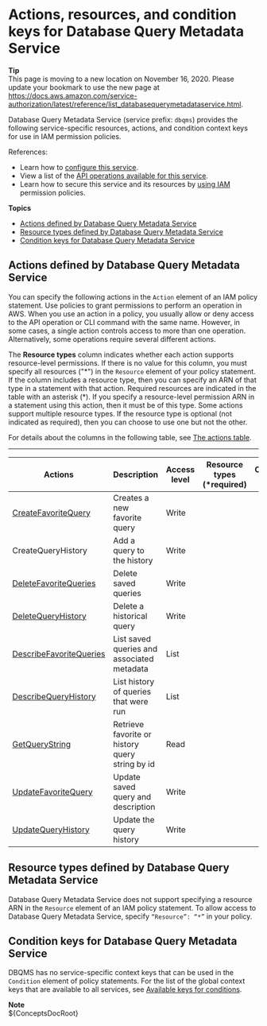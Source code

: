 # Actions, resources, and condition keys for Database Query Metadata Service<a name="list_databasequerymetadataservice"></a>

**Tip**  
This page is moving to a new location on November 16, 2020\. Please update your bookmark to use the new page at [https://docs\.aws\.amazon\.com/service\-authorization/latest/reference/list\_databasequerymetadataservice\.html](https://docs.aws.amazon.com/service-authorization/latest/reference/list_databasequerymetadataservice.html)\. 

Database Query Metadata Service \(service prefix: `dbqms`\) provides the following service\-specific resources, actions, and condition context keys for use in IAM permission policies\.

References:
+ Learn how to [configure this service](https://docs.aws.amazon.com/qldb/latest/developerguide/dbqms-api.html)\.
+ View a list of the [API operations available for this service](https://docs.aws.amazon.com/qldb/latest/developerguide/dbqms-api.html)\.
+ Learn how to secure this service and its resources by [using IAM](https://docs.aws.amazon.com/qldb/latest/developerguide/dbqms-api.html) permission policies\.

**Topics**
+ [Actions defined by Database Query Metadata Service](#databasequerymetadataservice-actions-as-permissions)
+ [Resource types defined by Database Query Metadata Service](#databasequerymetadataservice-resources-for-iam-policies)
+ [Condition keys for Database Query Metadata Service](#databasequerymetadataservice-policy-keys)

## Actions defined by Database Query Metadata Service<a name="databasequerymetadataservice-actions-as-permissions"></a>

You can specify the following actions in the `Action` element of an IAM policy statement\. Use policies to grant permissions to perform an operation in AWS\. When you use an action in a policy, you usually allow or deny access to the API operation or CLI command with the same name\. However, in some cases, a single action controls access to more than one operation\. Alternatively, some operations require several different actions\.

The **Resource types** column indicates whether each action supports resource\-level permissions\. If there is no value for this column, you must specify all resources \("\*"\) in the `Resource` element of your policy statement\. If the column includes a resource type, then you can specify an ARN of that type in a statement with that action\. Required resources are indicated in the table with an asterisk \(\*\)\. If you specify a resource\-level permission ARN in a statement using this action, then it must be of this type\. Some actions support multiple resource types\. If the resource type is optional \(not indicated as required\), then you can choose to use one but not the other\.

For details about the columns in the following table, see [The actions table](reference_policies_actions-resources-contextkeys.md#actions_table)\.


****  

| Actions | Description | Access level | Resource types \(\*required\) | Condition keys | Dependent actions | 
| --- | --- | --- | --- | --- | --- | 
|   [ CreateFavoriteQuery ](https://docs.aws.amazon.com/qldb/latest/developerguide/dbqms-api.html#CreateFavoriteQuery)  | Creates a new favorite query | Write |  |  |  | 
|   CreateQueryHistory  | Add a query to the history | Write |  |  |  | 
|   [ DeleteFavoriteQueries ](https://docs.aws.amazon.com/qldb/latest/developerguide/dbqms-api.html#DeleteFavoriteQueries)  | Delete saved queries | Write |  |  |  | 
|   [ DeleteQueryHistory ](https://docs.aws.amazon.com/qldb/latest/developerguide/dbqms-api.html#DeleteQueryHistory)  | Delete a historical query | Write |  |  |  | 
|   [ DescribeFavoriteQueries ](https://docs.aws.amazon.com/qldb/latest/developerguide/dbqms-api.html#DescribeFavoriteQueries)  | List saved queries and associated metadata | List |  |  |  | 
|   [ DescribeQueryHistory ](https://docs.aws.amazon.com/qldb/latest/developerguide/dbqms-api.html#DescribeQueryHistory)  | List history of queries that were run | List |  |  |  | 
|   [ GetQueryString ](https://docs.aws.amazon.com/qldb/latest/developerguide/dbqms-api.html#GetQueryString)  | Retrieve favorite or history query string by id | Read |  |  |  | 
|   [ UpdateFavoriteQuery ](https://docs.aws.amazon.com/qldb/latest/developerguide/dbqms-api.html#UpdateFavoriteQuery)  | Update saved query and description | Write |  |  |  | 
|   [ UpdateQueryHistory ](https://docs.aws.amazon.com/qldb/latest/developerguide/dbqms-api.html#UpdateQueryHistory)  | Update the query history | Write |  |  |  | 

## Resource types defined by Database Query Metadata Service<a name="databasequerymetadataservice-resources-for-iam-policies"></a>

Database Query Metadata Service does not support specifying a resource ARN in the `Resource` element of an IAM policy statement\. To allow access to Database Query Metadata Service, specify `“Resource”: “*”` in your policy\.

## Condition keys for Database Query Metadata Service<a name="databasequerymetadataservice-policy-keys"></a>

DBQMS has no service\-specific context keys that can be used in the `Condition` element of policy statements\. For the list of the global context keys that are available to all services, see [Available keys for conditions](reference_policies_condition-keys.html#AvailableKeys)\.

**Note**  
$\{ConceptsDocRoot\}